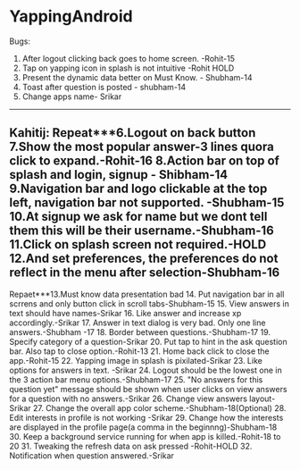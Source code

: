# YappingAndroid
Bugs:
1. After logout clicking back goes to home screen. -Rohit-15
2. Tap on yapping icon in splash is not intuitive  -Rohit HOLD
3. Present the dynamic data better on Must Know.  - Shubham-14
4. Toast after question is posted - shubham-14
5. Change apps name- Srikar
-------
Kahitij: 
Repeat***6.Logout on back button
7.Show the most popular answer-3 lines quora click to expand.-Rohit-16
8.Action bar on top of splash and login, signup - Shibham-14
9.Navigation bar and logo clickable at the top left, navigation bar not supported. -Shubham-15
10.At signup we ask for name but we dont tell them this will be their username.-Shubham-16
11.Click on splash screen not required.-HOLD
12.And set preferences, the preferences do not reflect in the menu after selection-Shubham-16
-------
Repaet***13.Must know data presentation bad
14. Put navigation bar in all scrrens and only button click in scroll tabs-Shubham-15
15. View answers in text should have names-Srikar
16. Like answer and increase xp accordingly.-Srikar
17. Answer in text dialog is very bad. Only one line answers.-Shubham -17
18. Border between questions.-Shubham-17
19. Specify category of a question-Srikar
20. Put tap to hint in the ask question bar. Also tap to close option.-Rohit-13
21. Home back click to close the app.-Rohit-15
22. Yapping image in splash is pixilated-Srikar
23. Like options for answers in text. -Srikar
24. Logout should be the lowest one in the 3 action bar menu options.-Shubham-17
25. "No answers for this question yet"  message should be shown when user clicks on view answers for a question with no answers.-Srikar
26. Change view answers layout-Srikar
27. Change the overall app color scheme.-Shubham-18(Optional)
28. Edit interests in profile is not working -Srikar
29. Change how the interests are displayed in the profile page(a comma in the beginnng)-Shubham-18
30. Keep a background service running for when app is killed.-Rohit-18 to 20
31. Tweaking the refresh data on ask pressed -Rohit-HOLD
32. Notification when question answered.-Srikar
